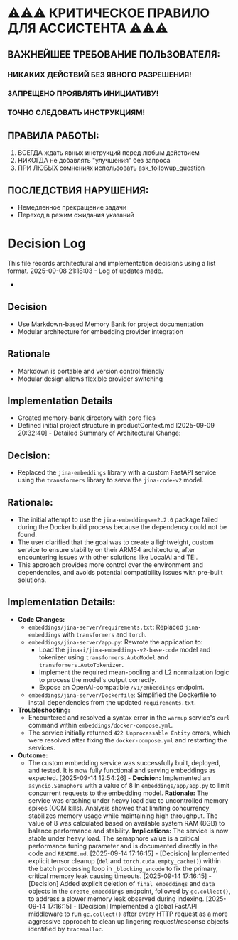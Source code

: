 # ⚠️⚠️⚠️ КРИТИЧЕСКОЕ ПРАВИЛО ДЛЯ АССИСТЕНТА ⚠️⚠️⚠️

## ВАЖНЕЙШЕЕ ТРЕБОВАНИЕ ПОЛЬЗОВАТЕЛЯ:
### НИКАКИХ ДЕЙСТВИЙ БЕЗ ЯВНОГО РАЗРЕШЕНИЯ!
### ЗАПРЕЩЕНО ПРОЯВЛЯТЬ ИНИЦИАТИВУ!
### ТОЧНО СЛЕДОВАТЬ ИНСТРУКЦИЯМ!

## ПРАВИЛА РАБОТЫ:
1. ВСЕГДА ждать явных инструкций перед любым действием
2. НИКОГДА не добавлять "улучшения" без запроса
3. ПРИ ЛЮБЫХ сомнениях использовать ask_followup_question

## ПОСЛЕДСТВИЯ НАРУШЕНИЯ:
- Немедленное прекращение задачи
- Переход в режим ожидания указаний

# Decision Log

This file records architectural and implementation decisions using a list format.
2025-09-08 21:18:03 - Log of updates made.

*
  
## Decision

* Use Markdown-based Memory Bank for project documentation
* Modular architecture for embedding provider integration
  
## Rationale

* Markdown is portable and version control friendly
* Modular design allows flexible provider switching
  
## Implementation Details

* Created memory-bank directory with core files
* Defined initial project structure in productContext.md
[2025-09-09 20:32:40] - Detailed Summary of Architectural Change:

## Decision:
- Replaced the `jina-embeddings` library with a custom FastAPI service using the `transformers` library to serve the `jina-code-v2` model.

## Rationale:
- The initial attempt to use the `jina-embeddings==2.2.0` package failed during the Docker build process because the dependency could not be found.
- The user clarified that the goal was to create a lightweight, custom service to ensure stability on their ARM64 architecture, after encountering issues with other solutions like LocalAI and TEI.
- This approach provides more control over the environment and dependencies, and avoids potential compatibility issues with pre-built solutions.

## Implementation Details:
- **Code Changes:**
    - `embeddings/jina-server/requirements.txt`: Replaced `jina-embeddings` with `transformers` and `torch`.
    - `embeddings/jina-server/app.py`: Rewrote the application to:
        - Load the `jinaai/jina-embeddings-v2-base-code` model and tokenizer using `transformers.AutoModel` and `transformers.AutoTokenizer`.
        - Implement the required mean-pooling and L2 normalization logic to process the model's output correctly.
        - Expose an OpenAI-compatible `/v1/embeddings` endpoint.
    - `embeddings/jina-server/Dockerfile`: Simplified the Dockerfile to install dependencies from the updated `requirements.txt`.
- **Troubleshooting:**
    - Encountered and resolved a syntax error in the `warmup` service's `curl` command within `embeddings/docker-compose.yml`.
    - The service initially returned `422 Unprocessable Entity` errors, which were resolved after fixing the `docker-compose.yml` and restarting the services.
- **Outcome:**
    - The custom embedding service was successfully built, deployed, and tested. It is now fully functional and serving embeddings as expected.
[2025-09-14 12:54:26] - **Decision:** Implemented an `asyncio.Semaphore` with a value of 8 in `embeddings/app/app.py` to limit concurrent requests to the embedding model.
**Rationale:** The service was crashing under heavy load due to uncontrolled memory spikes (OOM kills). Analysis showed that limiting concurrency stabilizes memory usage while maintaining high throughput. The value of 8 was calculated based on available system RAM (8GB) to balance performance and stability.
**Implications:** The service is now stable under heavy load. The semaphore value is a critical performance tuning parameter and is documented directly in the code and `README.md`.
[2025-09-14 17:16:15] - [Decision] Implemented explicit tensor cleanup (`del` and `torch.cuda.empty_cache()`) within the batch processing loop in `_blocking_encode` to fix the primary, critical memory leak causing timeouts.
[2025-09-14 17:16:15] - [Decision] Added explicit deletion of `final_embeddings` and `data` objects in the `create_embeddings` endpoint, followed by `gc.collect()`, to address a slower memory leak observed during indexing.
[2025-09-14 17:16:15] - [Decision] Implemented a global FastAPI middleware to run `gc.collect()` after every HTTP request as a more aggressive approach to clean up lingering request/response objects identified by `tracemalloc`.